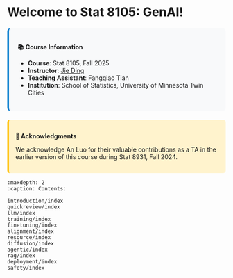 # Welcome to Stat 8105: GenAI!

<div style="background-color: #f8f9fa; padding: 20px; border-radius: 8px; margin: 20px 0; border-left: 4px solid #007acc;">

**📚 Course Information**

- **Course**: Stat 8105, Fall 2025
- **Instructor**: [Jie Ding](https://jding.org)
- **Teaching Assistant**: Fangqiao Tian
- **Institution**: School of Statistics, University of Minnesota Twin Cities

</div>

<div style="background-color: #fff3cd; padding: 15px; border-radius: 6px; margin: 15px 0; border-left: 4px solid #ffc107;">

**🙏 Acknowledgments**

We acknowledge An Luo for their valuable contributions as a TA in the earlier version of this course during Stat 8931, Fall 2024.

</div>


```{toctree}
:maxdepth: 2
:caption: Contents:

introduction/index
quickreview/index
llm/index
training/index
finetuning/index
alignment/index
resource/index
diffusion/index
agentic/index
rag/index
deployment/index
safety/index
```

